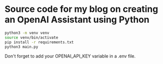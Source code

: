 # Source code for my blog on creating an OpenAI Assistant using Python

```bash
python3 -m venv venv
source venv/bin/activate
pip install -r requirements.txt
python3 main.py
```

Don't forget to add your OPENAI_API_KEY variable in a .env file.
